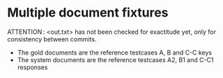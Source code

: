Multiple document fixtures
==========================

ATTENTION : <out.txt> has not been checked for exactitude yet, only for consistency between commits.

  - The gold documents are the reference testcases A, B and C-C keys
  - The system documents are the reference testcases A2, B1 and C-C1 responses
